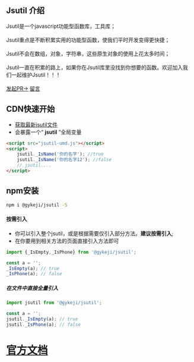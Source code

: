 ## Jsutil 介绍
Jsutil是一个javascript功能型函数库，工具库；<br><br>
Jsutil重点是不断积累实用的功能型函数，使我们平时开发变得更快捷；<br><br>
Jsutil不会在数组，对象，字符串，这些原生对象的使用上花太多时间；<br><br>
Jsutil一直在积累的路上，如果你在Jsutil库里没找到你想要的函数。欢迎加入我们一起维护Jsutil！！！
<br/><br/>
 [发起PR→](https://github.com/cwlch/jsutil) [留言](https://github.com/cwlch/jsutil/issues)


## CDN快速开始
+ [获取最新jsutil文件](https://github.com/cwlch/jsutil/blob/v1.0.6/lib/jsutil-umd.js)
+ 会暴露一个“ **jsutil** ”全局变量

```html
<script src="jsutil-umd.js"></script>
<script>
	jsutil._IsName('你的名字'); //true
	jsutil._IsName('你的名字12'); //false
	// jsutil....
</script>
```
## npm安装
``` sh
npm i @gykeji/jsutil -S
```

#### 按需引入
- 你可以引入整个jsutil，或是根据需要仅引入部分方法。**建议按需引入**;
- 在你要用到相关方法的页面直接引入方法即可
```javascript
import {_IsEmpty,_IsPhone} from '@gykeji/jsutil';

const a = '';
_IsEmpty(a); // true
_IsPhone(a); // false
```

##### 在文件中直接全量引入
```javascript
import jsutil from '@gykeji/jsutil';

const a = '';
jsutil._IsEmpty(a); // true
jsutil._IsPhone(a); // false
```


# [官方文档](http://jsutil.gykeji.com)